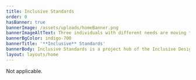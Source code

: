```yaml
---
title: Inclusive Standards
order: 0
hasBanner: true
bannerImage: /assets/uploads/homeBanner.png
bannerImageAltText: Three individuals with different needs are moving together
bannerBgColor: indigo-700
bannerTitle: '**Inclusive** Standards'
bannerBody: Inclusive Standards is a project hub of the Inclusive Design Research Centre (IDRC). Here, we gather all our efforts related to inclusive standards development. Our work ranges from conducting research with the disability community to inform standards development, drafting seed standards, and actively participating in standards development committees.
layout: layouts/home
---
```

Not applicable.
